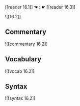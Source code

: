 [[reader 16.1]] ☚ : ☛ [[reader 16.3]]

![[16.2]]

## Commentary

![[commentary 16.2]]

## Vocabulary

![[vocab 16.2]]

## Syntax

![[syntax 16.2]]

